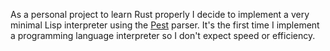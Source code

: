 As a personal project to learn Rust properly I decide to implement a very minimal Lisp interpreter using the [Pest](https://github.com/pest-parser/pest) parser. It's the first time I implement a programming language interpreter so I don't expect speed or efficiency.
